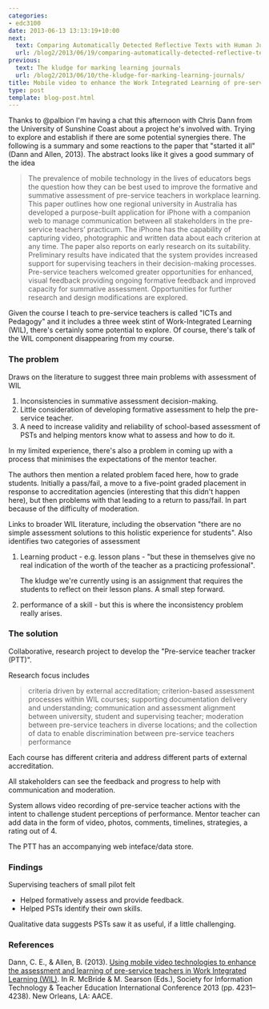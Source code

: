 ```yaml
---
categories:
- edc3100
date: 2013-06-13 13:13:19+10:00
next:
  text: Comparing Automatically Detected Reflective Texts with Human Judgements
  url: /blog2/2013/06/19/comparing-automatically-detected-reflective-texts-with-human-judgements/
previous:
  text: The kludge for marking learning journals
  url: /blog2/2013/06/10/the-kludge-for-marking-learning-journals/
title: Mobile video to enhance the Work Integrated Learning of pre-service teachers
type: post
template: blog-post.html
---
```

Thanks to @palbion I'm having a chat this afternoon with Chris Dann from the University of Sunshine Coast about a project he's involved with. Trying to explore and establish if there are some potential synergies there. The following is a summary and some reactions to the paper that "started it all" (Dann and Allen, 2013). The abstract looks like it gives a good summary of the idea

> The prevalence of mobile technology in the lives of educators begs the question how they can be best used to improve the formative and summative assessment of pre-service teachers in workplace learning. This paper outlines how one regional university in Australia has developed a purpose-built application for iPhone with a companion web to manage communication between all stakeholders in the pre-service teachers’ practicum. The iPhone has the capability of capturing video, photographic and written data about each criterion at any time. The paper also reports on early research on its suitability. Preliminary results have indicated that the system provides increased support for supervising teachers in their decision-making processes. Pre-service teachers welcomed greater opportunities for enhanced, visual feedback providing ongoing formative feedback and improved capacity for summative assessment. Opportunities for further research and design modifications are explored.

Given the course I teach to pre-service teachers is called "ICTs and Pedagogy" and it includes a three week stint of Work-Integrated Learning (WIL), there's certainly some potential to explore. Of course, there's talk of the WIL component disappearing from my course.

### The problem

Draws on the literature to suggest three main problems with assessment of WIL

1. Inconsistencies in summative assessment decision-making.
2. Little consideration of developing formative assessment to help the pre-service teacher.
3. A need to increase validity and reliability of school-based assessment of PSTs and helping mentors know what to assess and how to do it.

In my limited experience, there's also a problem in coming up with a process that minimises the expectations of the mentor teacher.

The authors then mention a related problem faced here, how to grade students. Initially a pass/fail, a move to a five-point graded placement in response to accreditation agencies (interesting that this didn't happen here), but then problems with that leading to a return to pass/fail. In part because of the difficulty of moderation.

Links to broader WIL literature, including the observation "there are no simple assessment solutions to this holistic experience for students". Also identifies two categories of assessment

1. Learning product - e.g. lesson plans - "but these in themselves give no real indication of the worth of the teacher as a practicing professional".
    
    The kludge we're currently using is an assignment that requires the students to reflect on their lesson plans. A small step forward.
    
2. performance of a skill - but this is where the inconsistency problem really arises.

### The solution

Collaborative, research project to develop the "Pre-service teacher tracker (PTT)".

Research focus includes

> criteria driven by external accreditation; criterion-based assessment processes within WIL courses; supporting documentation delivery and understanding; communication and assessment alignment between university, student and supervising teacher; moderation between pre-service teachers in diverse locations; and the collection of data to enable discrimination between pre-service teachers performance

Each course has different criteria and address different parts of external accreditation.

All stakeholders can see the feedback and progress to help with communication and moderation.

System allows video recording of pre-service teacher actions with the intent to challenge student perceptions of performance. Mentor teacher can add data in the form of video, photos, comments, timelines, strategies, a rating out of 4.

The PTT has an accompanying web inteface/data store.

### Findings

Supervising teachers of small pilot felt

- Helped formatively assess and provide feedback.
- Helped PSTs identify their own skills.

Qualitative data suggests PSTs saw it as useful, if a little challenging.

### References

Dann, C. E., & Allen, B. (2013). [Using mobile video technologies to enhance the assessment and learning of pre-service teachers in Work Integrated Learning (WIL)](http://www.editlib.org/p/48790/). In R. McBride & M. Searson (Eds.), Society for Information Technology & Teacher Education International Conference 2013 (pp. 4231–4238). New Orleans, LA: AACE.